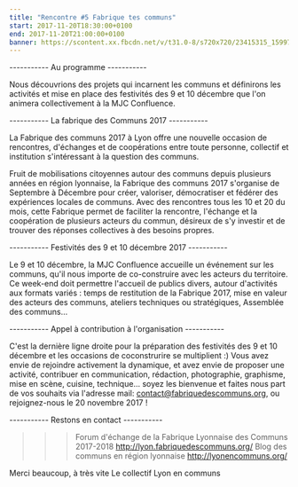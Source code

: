 ```yaml
---
title: "Rencontre #5 Fabrique tes communs"
start: 2017-11-20T18:30:00+0100
end: 2017-11-20T21:00:00+0100
banner: https://scontent.xx.fbcdn.net/v/t31.0-8/s720x720/23415315_1599708243422969_3822401573476886249_o.jpg?oh=8e4ffbd11fc7bee9beda76a8c7810904&oe=5AAF36FE
---
```


 ----------- Au programme -----------

Nous découvrions des projets qui incarnent les communs et définirons les activités et mise en place des festivités des 9 et 10 décembre que l'on animera collectivement à la MJC Confluence.


----------- La fabrique des Communs 2017 -----------

La Fabrique des communs 2017 à Lyon offre une nouvelle occasion de rencontres, d'échanges et de coopérations entre toute personne, collectif et institution s'intéressant à la question des communs.

Fruit de mobilisations citoyennes autour des communs depuis plusieurs années en région lyonnaise, la Fabrique des communs 2017 s'organise de Septembre à Décembre pour créer, valoriser, démocratiser et fédérer des expériences locales de communs. Avec des rencontres tous les 10 et 20 du mois, cette Fabrique permet de faciliter la rencontre, l'échange et la coopération de plusieurs acteurs du commun, désireux de s'y investir et de trouver des réponses collectives à des besoins propres.


----------- Festivités des 9 et 10 décembre 2017 -----------

Le 9 et 10 décembre, la MJC Confluence accueille un événement sur les communs, qu'il nous importe de co-construire avec les acteurs du territoire. Ce week-end doit permettre l'accueil de publics divers, autour d'activités aux formats variés : temps de restitution de la Fabrique 2017, mise en valeur des acteurs des communs, ateliers techniques ou stratégiques, Assemblée des communs...


----------- Appel à contribution à l'organisation -----------

C'est la dernière ligne droite pour la préparation des festivités des 9 et 10 décembre et les occasions de coconstrurire se multiplient :) Vous avez envie de rejoindre activement la dynamique, et avez envie de proposer une activité, contribuer en communication, rédaction, photographie, graphisme, mise en scène, cuisine, technique... soyez les bienvenue et faites nous part de vos souhaits via l'adresse mail: contact@fabriquedescommuns.org, ou rejoignez-nous le 20 novembre 2017 !


----------- Restons en contact -----------

>>> Forum d'échange de la Fabrique Lyonnaise des Communs 2017-2018 http://lyon.fabriquedescommuns.org/
>>> Blog des communs en région lyonnaise http://lyonencommuns.org/


Merci beaucoup, à très vite
Le collectif Lyon en communs
